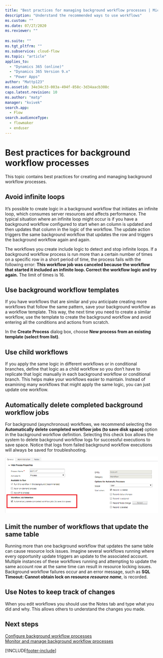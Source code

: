 ```yaml
---
title: "Best practices for managing background workflow processes | MicrosoftDocs"
description: "Understand the recommended ways to use workflows"
ms.custom: ""
ms.date: 07/27/2020
ms.reviewer: ""

ms.suite: ""
ms.tgt_pltfrm: ""
ms.subservice: cloud-flow
ms.topic: "article"
applies_to: 
  - "Dynamics 365 (online)"
  - "Dynamics 365 Version 9.x"
  - "Power Apps"
author: "Mattp123"
ms.assetid: 34e34c33-003a-494f-858c-3d34aacb308c
caps.latest.revision: 10
ms.author: "matp"
manager: "kvivek"
search.app: 
  - Flow
search.audienceType: 
  - flowmaker
  - enduser
---
```

# Best practices for background workflow processes


This topic contains best practices for creating and managing background workflow processes.  
  
<a name="BKMK_AvoidInfiniteLoops"></a>   
## Avoid infinite loops  
It’s possible to create logic in a background workflow that initiates an infinite loop, which consumes server resources and affects performance. The typical situation where an infinite loop might occur is if you have a background workflow configured to start when an column is updated and then updates that column in the logic of the workflow. The update action triggers the same background workflow that updates the row and triggers the background workflow again and again.  
  
The workflows you create include logic to detect and stop infinite loops. If a background workflow process is run more than a certain number of times on a specific row in a short period of time, the process fails with the following error: **This workflow job was canceled because the workflow that started it included an infinite loop. Correct the workflow logic and try again.** The limit of times is 16.  
  
<a name="BKMK_UseWorkflowTemplates"></a>   
## Use background workflow templates  
If you have workflows that are similar and you anticipate creating more workflows that follow the same pattern, save your background workflow as a workflow template. This way, the next time you need to create a similar workflow, use the template to create the background workflow and avoid entering all the conditions and actions from scratch.  
  
In the **Create Process** dialog box, choose **New process from an existing template (select from list)**.  
  
<a name="BKMK_UseChildWorkflows"></a>   
## Use child workflows  
If you apply the same logic in different workflows or in conditional branches, define that logic as a child workflow so you don’t have to replicate that logic manually in each background workflow or conditional branch. This helps make your workflows easier to maintain. Instead of examining many workflows that might apply the same logic, you can just update one workflow.  
  
## Automatically delete completed background workflow jobs
For background (asynchronous) workflows, we recommend selecting the **Automatically delete completed workflow jobs (to save disk space)** option in the background workflow definition. Selecting this check box allows the system to delete background workflow logs for successful executions to save space. Notice that logs from failed background workflow executions will always be saved for troubleshooting.  

![Workflow job retention.](media/workflow-job-retention.png)

## Limit the number of workflows that update the same table
Running more than one background workflow that updates the same table can cause resource lock issues. Imagine several workflows running where every opportunity update triggers an update to the associated account. Multiple instances of these workflows running and attempting to update the same account row at the same time can result in resource locking issues. Background workflow failures occur and an error message, such as **SQL Timeout: Cannot obtain lock on resource _resource name_**, is recorded. 

  
<a name="BKMK_DocumentChangesUsingNotes"></a>   
## Use Notes to keep track of changes  
When you edit workflows you should use the Notes tab and type what you did and why. This allows others to understand the changes you made.  
  
## Next steps  
<!-- [Workflow processes overview](workflow-processes.md)    -->
[Configure background workflow processes](configure-workflow-steps.md)   
[Monitor and manage background workflow processes](monitor-manage-processes.md)
   


[!INCLUDE[footer-include](includes/footer-banner.md)]